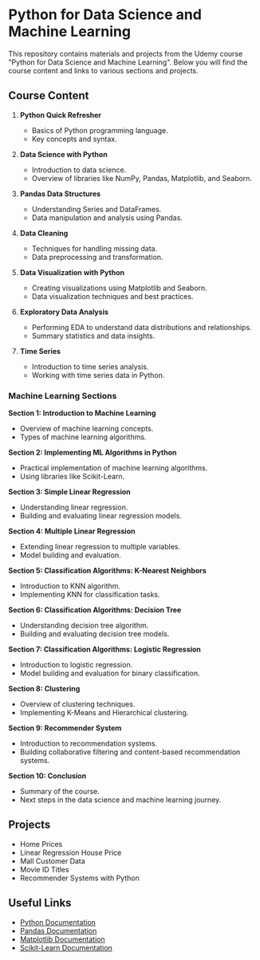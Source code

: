 # Python for Data Science and Machine Learning

This repository contains materials and projects from the Udemy course "Python for Data Science and Machine Learning". Below you will find the course content and links to various sections and projects.

## Course Content

1. **Python Quick Refresher**
   - Basics of Python programming language.
   - Key concepts and syntax.

2. **Data Science with Python**
   - Introduction to data science.
   - Overview of libraries like NumPy, Pandas, Matplotlib, and Seaborn.

3. **Pandas Data Structures**
   - Understanding Series and DataFrames.
   - Data manipulation and analysis using Pandas.

4. **Data Cleaning**
   - Techniques for handling missing data.
   - Data preprocessing and transformation.

5. **Data Visualization with Python**
   - Creating visualizations using Matplotlib and Seaborn.
   - Data visualization techniques and best practices.

6. **Exploratory Data Analysis**
   - Performing EDA to understand data distributions and relationships.
   - Summary statistics and data insights.

7. **Time Series**
   - Introduction to time series analysis.
   - Working with time series data in Python.

### Machine Learning Sections

**Section 1: Introduction to Machine Learning**
   - Overview of machine learning concepts.
   - Types of machine learning algorithms.

**Section 2: Implementing ML Algorithms in Python**
   - Practical implementation of machine learning algorithms.
   - Using libraries like Scikit-Learn.

**Section 3: Simple Linear Regression**
   - Understanding linear regression.
   - Building and evaluating linear regression models.

**Section 4: Multiple Linear Regression**
   - Extending linear regression to multiple variables.
   - Model building and evaluation.

**Section 5: Classification Algorithms: K-Nearest Neighbors**
   - Introduction to KNN algorithm.
   - Implementing KNN for classification tasks.

**Section 6: Classification Algorithms: Decision Tree**
   - Understanding decision tree algorithm.
   - Building and evaluating decision tree models.

**Section 7: Classification Algorithms: Logistic Regression**
   - Introduction to logistic regression.
   - Model building and evaluation for binary classification.

**Section 8: Clustering**
   - Overview of clustering techniques.
   - Implementing K-Means and Hierarchical clustering.

**Section 9: Recommender System**
   - Introduction to recommendation systems.
   - Building collaborative filtering and content-based recommendation systems.

**Section 10: Conclusion**
   - Summary of the course.
   - Next steps in the data science and machine learning journey.

## Projects

- Home Prices
- Linear Regression House Price
- Mall Customer Data
- Movie ID Titles
- Recommender Systems with Python

## Useful Links

- [Python Documentation](https://docs.python.org/3/)
- [Pandas Documentation](https://pandas.pydata.org/docs/)
- [Matplotlib Documentation](https://matplotlib.org/stable/contents.html)
- [Scikit-Learn Documentation](https://scikit-learn.org/stable/documentation.html)
